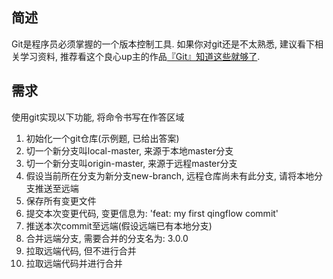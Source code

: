 ## 简述
Git是程序员必须掌握的一个版本控制工具. 如果你对git还是不太熟悉, 建议看下相关学习资料, 推荐看这个良心up主的作品[『Git』知道这些就够了](https://www.bilibili.com/video/BV1BE411g7SV/). 

## 需求
使用git实现以下功能, 将命令书写在作答区域

 1. 初始化一个git仓库(示例题, 已给出答案)
 2. 切一个新分支叫local-master, 来源于本地master分支
 3. 切一个新分支叫origin-master, 来源于远程master分支
 4. 假设当前所在分支为新分支new-branch, 远程仓库尚未有此分支, 请将本地分支推送至远端
 5. 保存所有变更文件
 6. 提交本次变更代码, 变更信息为: 'feat: my first qingflow commit'
 7. 推送本次commit至远端(假设远端已有本地分支)
 8. 合并远端分支, 需要合并的分支名为: 3.0.0
 9. 拉取远端代码, 但不进行合并
 10. 拉取远端代码并进行合并

